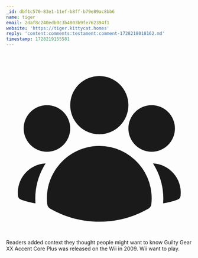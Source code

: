 ```yaml
---
_id: dbf1c570-83e1-11ef-b8ff-b79e89ac8bb6
name: tiger
email: 2daf8c240edb0c3b4803b9fe762394f1
website: 'https://tiger.kittycat.homes'
reply: 'content:comments:testament:comment-1728218018162.md'
timestamp: 1728219155581
---
```

<div class="border border-accent rounded-xl p-4 font-display text-accent text-lg flex-col flex gap-4">
<span class="flex gap-2"><span><svg xmlns="http://www.w3.org/2000/svg" viewBox="0 0 24 24" fill="currentColor" class="size-6">
  <path fill-rule="evenodd" d="M8.25 6.75a3.75 3.75 0 1 1 7.5 0 3.75 3.75 0 0 1-7.5 0ZM15.75 9.75a3 3 0 1 1 6 0 3 3 0 0 1-6 0ZM2.25 9.75a3 3 0 1 1 6 0 3 3 0 0 1-6 0ZM6.31 15.117A6.745 6.745 0 0 1 12 12a6.745 6.745 0 0 1 6.709 7.498.75.75 0 0 1-.372.568A12.696 12.696 0 0 1 12 21.75c-2.305 0-4.47-.612-6.337-1.684a.75.75 0 0 1-.372-.568 6.787 6.787 0 0 1 1.019-4.38Z" clip-rule="evenodd" />
  <path d="M5.082 14.254a8.287 8.287 0 0 0-1.308 5.135 9.687 9.687 0 0 1-1.764-.44l-.115-.04a.563.563 0 0 1-.373-.487l-.01-.121a3.75 3.75 0 0 1 3.57-4.047ZM20.226 19.389a8.287 8.287 0 0 0-1.308-5.135 3.75 3.75 0 0 1 3.57 4.047l-.01.121a.563.563 0 0 1-.373.486l-.115.04c-.567.2-1.156.349-1.764.441Z" />
</svg>
</span> Readers added context they thought people might want to know</span>
<span class="text-sm text-neutral font-sans">Guilty Gear XX Accent Core Plus was released on the Wii in 2009. Wii want to play.</span></div>
